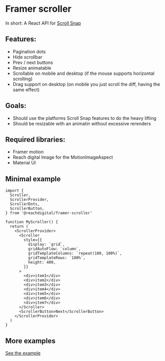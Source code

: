 # Framer scroller

In short: A React API for
[Scroll Snap](https://developer.mozilla.org/en-US/docs/Web/CSS/CSS_Scroll_Snap)

## Features:

- Pagination dots
- Hide scrollbar
- Prev / next buttons
- Resize animatable
- Scrollable on mobile and desktop (if the mouse supports horizontal scrolling)
- Drag support on desktop (on mobile you just scroll the diff, having the same
  effect)

## Goals:

- Should use the platforms Scroll Snap features to do the heavy lifting
- Should be resizable with an animatin without excessive rerenders

## Required libraries:

- Framer motion
- Reach digital Image for the MotionImageAspect
- Material UI

## Minimal example

```tsx
import {
  Scroller,
  ScrollerProvider,
  ScrollerDots,
  ScrollerButton,
} from '@reachdigital/framer-scroller'

function MyScroller() {
  return (
    <ScrollerProvider>
      <Scroller
        style={{
          display: `grid`,
          gridAutoFlow: `column`,
          gridTemplateColumns: `repeat(100, 100%)`,
          gridTemplateRows: `100%`,
          height: 400,
        }}
      >
        <div>item1</div>
        <div>item2</div>
        <div>item3</div>
        <div>item4</div>
        <div>item5</div>
        <div>item6</div>
        <div>item7</div>
      </Scroller>
      <ScrollerButton>Next</ScrollerButton>
    </ScrollerProvider>
  )
}
```

## More examples

[See the example](./example/pages/index.tsx)
